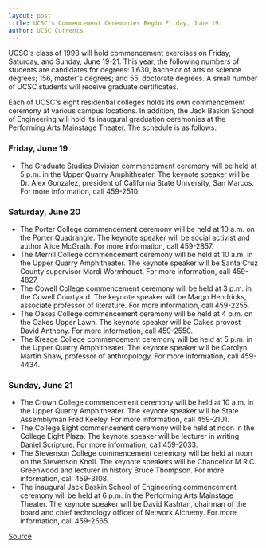 ```yaml
---
layout: post
title: UCSC's Commencement Ceremonies Begin Friday, June 19
author: UCSC Currents
---
```


UCSC's class of 1998 will hold commencement exercises on Friday, Saturday, and Sunday, June 19-21. This year, the following numbers of students are candidates for degrees: 1,630, bachelor of arts or science degrees; 156, master's degrees; and 55, doctorate degrees. A small number of UCSC students will receive graduate certificates.

Each of UCSC's eight residential colleges holds its own commencement ceremony at various campus locations. In addition, the Jack Baskin School of Engineering will hold its inaugural graduation ceremonies at the Performing Arts Mainstage Theater. The schedule is as follows:

### Friday, June 19
* The Graduate Studies Division commencement ceremony will be held at 5 p.m. in the Upper Quarry Amphitheater. The keynote speaker will be Dr. Alex Gonzalez, president of California State University, San Marcos. For more information, call 459-2510.

### Saturday, June 20
* The Porter College commencement ceremony will be held at 10 a.m. on the Porter Quadrangle. The keynote speaker will be social activist and author Alice McGrath. For more information, call 459-2857.
* The Merrill College commencement ceremony will be held at 10 a.m. in the Upper Quarry Amphitheater. The keynote speaker will be Santa Cruz County supervisor Mardi Wormhoudt. For more information, call 459-4827.
* The Cowell College commencement ceremony will be held at 3 p.m. in the Cowell Courtyard. The keynote speaker will be Margo Hendricks, associate professor of literature. For more information, call 459-2255.
* The Oakes College commencement ceremony will be held at 4 p.m. on the Oakes Upper Lawn. The keynote speaker will be Oakes provost David Anthony. For more information, call 459-2550.
* The Kresge College commencement ceremony will be held at 5 p.m. in the Upper Quarry Amphitheater. The keynote speaker will be Carolyn Martin Shaw, professor of anthropology. For more information, call 459-4434.

### Sunday, June 21
* The Crown College commencement ceremony will be held at 10 a.m. in the Upper Quarry Amphitheater. The keynote speaker will be State Assemblyman Fred Keeley. For more information, call 459-2101.
* The College Eight commencement ceremony will be held at noon in the College Eight Plaza. The keynote speaker will be lecturer in writing Daniel Scripture. For more information, call 459-2033.
* The Stevenson College commencement ceremony will be held at noon on the Stevenson Knoll. The keynote speakers will be Chancellor M.R.C. Greenwood and lecturer in history Bruce Thompson. For more information, call 459-3108.
* The inaugural Jack Baskin School of Engineering commencement ceremony will be held at 6 p.m. in the Performing Arts Mainstage Theater. The keynote speaker will be David Kashtan, chairman of the board and chief technology officer of Network Alchemy. For more information, call 459-2565.

[Source](http://www1.ucsc.edu/oncampus/currents/97-98/06-15/commencement.htm "Permalink to Commencement schedule: 06-15-98")
